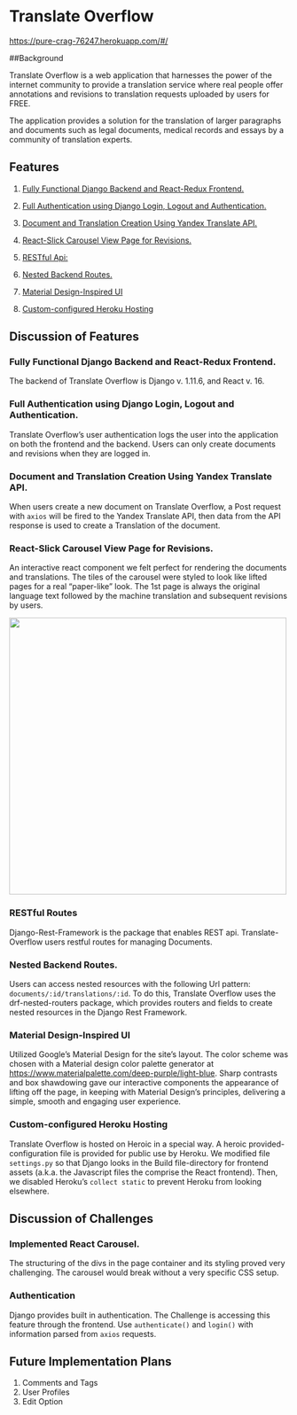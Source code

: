 # Translate Overflow

https://pure-crag-76247.herokuapp.com/#/

##Background

Translate Overflow is a web application that harnesses the power of the internet community to provide a translation service where real people offer annotations and revisions to translation requests uploaded by users for FREE.   

The application provides a solution for the translation of larger paragraphs and documents such as legal documents, medical records and essays by a community of translation experts.

## Features
1. [Fully Functional Django Backend and React-Redux Frontend.](#django)

2. [Full Authentication using Django Login, Logout and Authentication.](#auth)

3. [Document and Translation Creation Using Yandex Translate API.](#translate)

4. [React-Slick Carousel View Page for Revisions.](#carousel)

5. [RESTful Api:](#api)

6. [Nested Backend Routes.](#nest)

7. [Material Design-Inspired UI](#ui)

8. [Custom-configured Heroku Hosting](#heroku)

## Discussion of Features

### <a name="django"></a>Fully Functional Django Backend and React-Redux Frontend.
The backend of Translate Overflow is Django v. 1.11.6, and React v. 16.

### <a name="auth"></a>Full Authentication using Django Login, Logout and Authentication.
Translate Overflow’s user authentication logs the user into the application on both the frontend and the backend. Users can only create documents and revisions when they are logged in.

### <a name="translate"></a>Document and Translation Creation Using Yandex Translate API.
When users create a new document on Translate Overflow, a Post request with `axios` will be fired to the Yandex Translate API, then data from the API response is used to create a Translation of the document.

### <a name="carousel"></a>React-Slick Carousel View Page for Revisions.
An interactive react component we felt perfect for rendering the documents and translations.  The tiles of the carousel were styled to look like lifted pages for a real “paper-like” look.  The 1st page is always the original language text followed by the machine translation and subsequent revisions by users.

<img height="500px" src="https://github.com/Adrianjewell91/tl_overflow/blob/start-readme/docs/screenshot.png"/>

### <a name="api"></a>RESTful Routes
Django-Rest-Framework is the package that enables REST api.  Translate-Overflow users restful routes for managing Documents.

### <a name="nest"></a>Nested Backend Routes.
Users can access nested resources with the following Url pattern: `documents/:id/translations/:id`. To do this, Translate Overflow uses the drf-nested-routers package, which provides routers and fields to create nested resources in the Django Rest Framework.

### <a name="ui"></a>Material Design-Inspired UI
Utilized Google’s Material Design for the site’s layout.  The color scheme was chosen with a Material design color palette generator at https://www.materialpalette.com/deep-purple/light-blue.  Sharp contrasts and box shawdowing gave our interactive components the appearance of lifting off the page, in keeping with Material Design’s principles, delivering a simple, smooth and engaging user experience.

### <a name="heroku"></a>Custom-configured Heroku Hosting
Translate Overflow is hosted on Heroic in a special way. A heroic provided-configuration file is provided for public use by Heroku. We modified file `settings.py` so that Django looks in the Build file-directory for frontend assets (a.k.a. the Javascript files the comprise the React frontend).  Then, we disabled Heroku’s `collect static` to prevent Heroku from looking elsewhere.

## Discussion of Challenges

### Implemented React Carousel.  
The structuring of the divs in the page container and its styling proved very challenging.  The carousel would break without a very specific CSS setup.

### Authentication

Django provides built in authentication. The Challenge is accessing this feature through the frontend. Use `authenticate()` and `login()` with information parsed from `axios` requests.

## Future Implementation Plans

1. Comments and Tags
2. User Profiles
3. Edit Option
